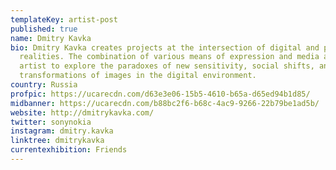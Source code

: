 ```yaml
---
templateKey: artist-post
published: true
name: Dmitry Kavka
bio: Dmitry Kavka creates projects at the intersection of digital and physical
  realities. The combination of various means of expression and media allows the
  artist to explore the paradoxes of new sensitivity, social shifts, and
  transformations of images in the digital environment.
country: Russia
profpic: https://ucarecdn.com/d63e3e06-15b5-4610-b65a-d65ed94b1d85/
midbanner: https://ucarecdn.com/b88bc2f6-b68c-4ac9-9266-22b79be1ad5b/
website: http://dmitrykavka.com/
twitter: sonynokia
instagram: dmitry.kavka
linktree: dmitrykavka
currentexhibition: Friends
---
```

